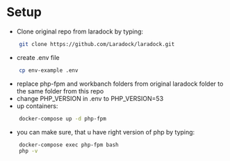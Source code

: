 # Setup

  - Clone original repo from laradock by typing:
```sh
    git clone https://github.com/Laradock/laradock.git
```
  - create .env file
```sh
    cp env-example .env
```
  - replace php-fpm and workbanch folders from original laradock folder to the same folder from this repo
  - change PHP_VERSION in .env to PHP_VERSION=53
  - up containers:
```sh
    docker-compose up -d php-fpm
```
  - you can make sure, that u have right version of php by typing:
```sh
    docker-compose exec php-fpm bash
    php -v
```
